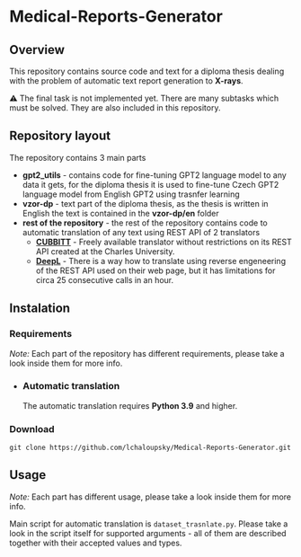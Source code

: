 # Medical-Reports-Generator
## Overview
This repository contains source code and text for a diploma thesis dealing with the problem of automatic text report generation to **X-rays**.

:warning: The final task is not implemented yet. There are many subtasks which must be solved. They are also included in this repository.

## Repository layout
The repository contains 3 main parts
* **gpt2_utils** - contains code for fine-tuning GPT2 language model to any data it gets, for the diploma thesis it is used to fine-tune Czech GPT2 language model from English GPT2 using trasnfer learning
* **vzor-dp** - text part of the diploma thesis, as the thesis is written in English the text is contained in the **vzor-dp/en** folder
* **rest of the repository** - the rest of the repository contains code to automatic translation of any text using REST API of 2 translators
  * [**CUBBITT**](https://lindat.mff.cuni.cz/services/translation/) - Freely available translator without restrictions on its REST API created at the Charles University.
  * [**DeepL**](https://www.deepl.com/translator) - There is a way how to translate using reverse engeneering of the REST API used on their web page, but it has limitations for circa 25 consecutive calls in an hour.

## Instalation
### Requirements
*Note:* Each part of the repository has different requirements, please take a look inside them for more info.

* ### Automatic translation
  The automatic translation requires **Python 3.9** and higher.

### Download
```git
git clone https://github.com/lchaloupsky/Medical-Reports-Generator.git
```

## Usage
*Note:* Each part has different usage, please take a look inside them for more info.

Main script for automatic translation is `dataset_trasnlate.py`. Please take a look in the script itself for supported arguments - all of them are described together with their accepted values and types.